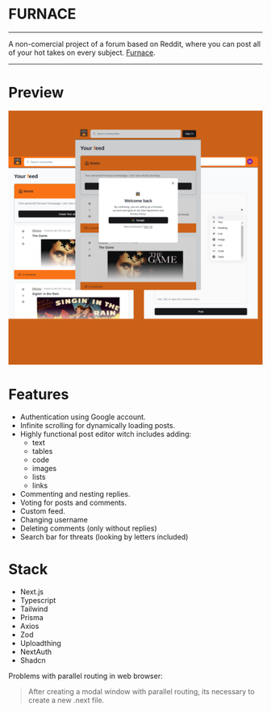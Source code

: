 # FURNACE
___

A non-comercial project of a forum based on Reddit, where you can post all of your hot takes on every subject.
[Furnace](https://furnace-xi.vercel.app/ "For all your hot takes").

___

# Preview
![furnace showcase layout](./src/public/furnacePIC.png "furnace showcase layout")

# Features
- Authentication using Google account.
- Infinite scrolling for dynamically loading posts.
- Highly functional post editor witch includes adding:
    - text
    - tables
    - code
    - images
    - lists
    - links
- Commenting and nesting replies.
- Voting for posts and comments.
- Custom feed.
- Changing username
- Deleting comments (only without replies)
- Search bar for threats (looking by letters included)


# Stack

- Next.js
- Typescript
- Tailwind
- Prisma
- Axios
- Zod
- Uploadthing
- NextAuth
- Shadcn





Problems with parallel routing in web browser: 
> After creating a modal window with parallel routing, its necessary to create a new .next file. 